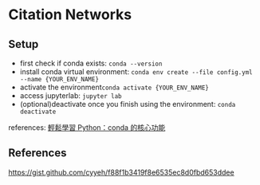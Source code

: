 # Citation Networks

## Setup

- first check if conda exists: `conda --version`
- install conda virtual environment: `conda env create --file config.yml --name {YOUR_ENV_NAME}`
- activate the environment`conda activate {YOUR_ENV_NAME}`
- access jupyterlab: `jupyter lab`
- (optional)deactivate once you finish using the environment: `conda deactivate`

references: [輕鬆學習 Python：conda 的核心功能](https://medium.com/datainpoint/python-essentials-conda-quickstart-1f1e9ecd1025)


## References
 
https://gist.github.com/cyyeh/f88f1b3419f8e6535ec8d0fbd653ddee

